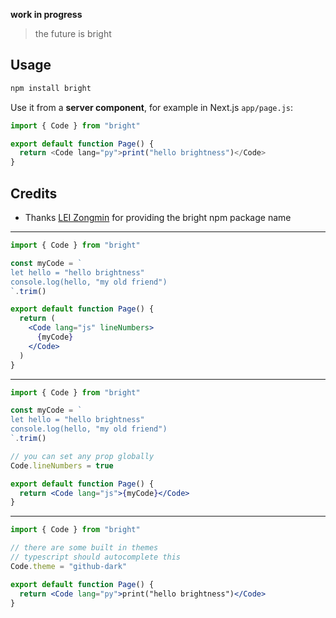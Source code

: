 **work in progress**

> the future is bright

## Usage

```bash
npm install bright
```

Use it from a **server component**, for example in Next.js `app/page.js`:

```js
import { Code } from "bright"

export default function Page() {
  return <Code lang="py">print("hello brightness")</Code>
}
```

## Credits

- Thanks [LEI Zongmin](https://github.com/leizongmin) for providing the bright npm package name

---

```jsx
import { Code } from "bright"

const myCode = `
let hello = "hello brightness"
console.log(hello, "my old friend")
`.trim()

export default function Page() {
  return (
    <Code lang="js" lineNumbers>
      {myCode}
    </Code>
  )
}
```

---

```jsx
import { Code } from "bright"

const myCode = `
let hello = "hello brightness"
console.log(hello, "my old friend")
`.trim()

// you can set any prop globally
Code.lineNumbers = true

export default function Page() {
  return <Code lang="js">{myCode}</Code>
}
```

---

```jsx
import { Code } from "bright"

// there are some built in themes
// typescript should autocomplete this
Code.theme = "github-dark"

export default function Page() {
  return <Code lang="py">print("hello brightness")</Code>
}
```
